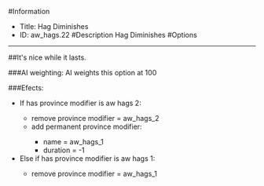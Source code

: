 #Information
 - Title: Hag Diminishes
 - ID: aw_hags.22
#Description
Hag Diminishes
#Options

___
##It's nice while it lasts.

###AI weighting:
AI weights this option at 100


###Efects:<ul><li>If has province modifier is aw hags 2:</li><ul><li>remove province modifier = aw_hags_2</li><li>add permanent province modifier:</li><ul><li>name = aw_hags_1</li><li>duration = -1</li></ul></ul><li>Else if has province modifier is aw hags 1:</li><ul><li>remove province modifier = aw_hags_1</li></ul></ul>
